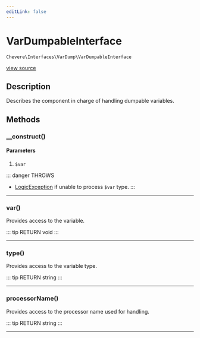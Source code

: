 ```yaml
---
editLink: false
---
```


# VarDumpableInterface

`Chevere\Interfaces\VarDump\VarDumpableInterface`

[view source](https://github.com/chevere/chevere/blob/master/VarDump/VarDumpableInterface.php)

## Description

Describes the component in charge of handling dumpable variables.

## Methods

### __construct()

#### Parameters

1.  `$var`

::: danger THROWS
- [LogicException](../../Exceptions/Core/LogicException.md) if unable to process `$var` type.
:::

---

### var()

Provides access to the variable.

::: tip RETURN
void
:::

---

### type()

Provides access to the variable type.

::: tip RETURN
string
:::

---

### processorName()

Provides access to the processor name used for handling.

::: tip RETURN
string
:::

---
